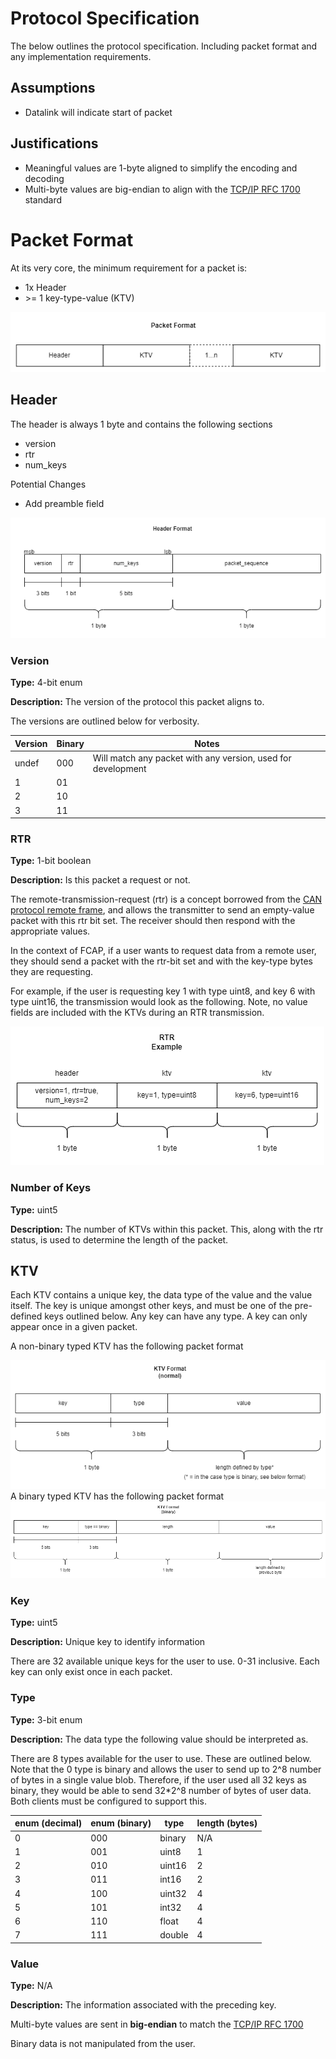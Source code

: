 # Protocol Specification
The below outlines the protocol specification. Including packet format and any implementation requirements.

## Assumptions
* Datalink will indicate start of packet

## Justifications
* Meaningful values are 1-byte aligned to simplify the encoding and decoding
* Multi-byte values are big-endian to align with the [TCP/IP RFC 1700](https://www.rfc-editor.org/rfc/rfc1700) standard

# Packet Format

At its very core, the minimum requirement for a packet is:
* 1x Header
* \>= 1 key-type-value (KTV)

<img src="docs/format.png">

## Header

The header is always 1 byte and contains the following sections
* version
* rtr
* num_keys

Potential Changes
* Add preamble field

<img src="docs/header_format.png">


### Version
**Type:** 4-bit enum

**Description:** The version of the protocol this packet aligns to.

The versions are outlined below for verbosity.

| Version | Binary | Notes |
|---------|--------|-------|
| undef | 000 | Will match any packet with any version, used for development |
| 1 | 01 | 
| 2 | 10 |
| 3 | 11 |


### RTR

**Type:** 1-bit boolean

**Description:** Is this packet a request or not.

The remote-transmission-request (rtr) is a concept borrowed from the [CAN protocol remote frame](https://en.wikipedia.org/wiki/CAN_bus#Remote_frame), and allows the transmitter to send an empty-value packet with this rtr bit set. The receiver should then respond with the appropriate values.

In the context of FCAP, if a user wants to request data from a remote user, they should send a packet with the rtr-bit set and with the key-type bytes they are requesting. 

For example, if the user is requesting key 1 with type uint8, and key 6 with type uint16, the transmission would look as the following. Note, no value fields are included with the KTVs during an RTR transmission.

<img src="docs/rtr_example.png">

### Number of Keys

**Type:** uint5

**Description:** The number of KTVs within this packet. This, along with the rtr status, is used to determine the length of the packet.

## KTV

Each KTV contains a unique key, the data type of the value and the value itself. The key is unique amongst other keys, and must be one of the pre-defined keys outlined below. Any key can have any type. A key can only appear once in a given packet.

A non-binary typed KTV has the following packet format

<img src="docs/ktv_format_normal.png">

</br>
A binary typed KTV has the following packet format

<img src="docs/ktv_format_binary.png">

### Key

**Type:** uint5

**Description:** Unique key to identify information

There are 32 available unique keys for the user to use. 0-31 inclusive. Each key can only exist once in each packet.

### Type

**Type:** 3-bit enum

**Description:** The data type the following value should be interpreted as.

There are 8 types available for the user to use. These are outlined below. Note that the 0 type is binary and allows the user to send up to 2^8 number of bytes in a single value blob. Therefore, if the user used all 32 keys as binary, they would be able to send 32*2^8 number of bytes of user data. Both clients must be configured to support this.

| enum  (decimal) | enum (binary) | type| length (bytes) |
|-------|------|-----------|-----|
| 0     | 000  | binary    | N/A |
| 1     | 001  | uint8     | 1   |
| 2     | 010  | uint16    | 2   |
| 3     | 011  | int16     | 2   |
| 4     | 100  | uint32    | 4   |
| 5     | 101  | int32     | 4   |
| 6     | 110  | float     | 4   |
| 7     | 111  | double    | 4   |


### Value

**Type:** N/A

**Description:** The information associated with the preceding key.

Multi-byte values are sent in **big-endian** to match the [TCP/IP RFC 1700](https://www.rfc-editor.org/rfc/rfc1700)

Binary data is not manipulated from the user.